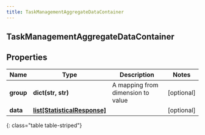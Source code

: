 ```yaml
---
title: TaskManagementAggregateDataContainer
---
```

## TaskManagementAggregateDataContainer

## Properties

|Name | Type | Description | Notes|
|------------ | ------------- | ------------- | -------------|
| **group** | **dict(str, str)** | A mapping from dimension to value | [optional] |
| **data** | [**list[StatisticalResponse]**](StatisticalResponse.html) |  | [optional] |
{: class="table table-striped"}


